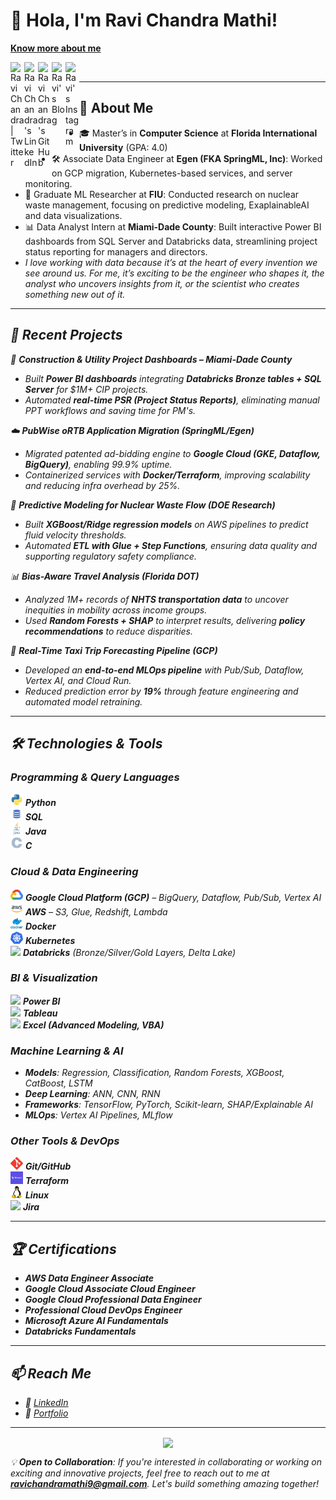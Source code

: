 # 👋 Hola, I'm Ravi Chandra Mathi!  

[**Know more about me**](https://ravi-chandra2709.github.io/ravichandramathi.github.io/)  

<a href="https://twitter.com/RaviCha25539251"><img align="left" alt="Ravi Chandra | Twitter" width="22px" src="https://cdn.jsdelivr.net/npm/simple-icons@v3/icons/twitter.svg" /></a>
<a href="https://www.linkedin.com/in/mathi-ravi-chandra-a714181b2"><img align="left" alt="Ravi Chandra's LinkedIn" width="22px" src="https://cdn.jsdelivr.net/npm/simple-icons@v3/icons/linkedin.svg" /></a>
<a href="https://github.com/Ravi-Chandra2709/Ravi-Chandra2709"><img align="left" alt="Ravi Chandra's GitHub" width="22px" src="https://cdn.jsdelivr.net/npm/simple-icons@v3/icons/github.svg" /></a>
<a href="https://mathiravichandra.blogspot.com"><img align="left" alt="Ravi's Blog" width="22px" src="https://cdn.jsdelivr.net/npm/simple-icons@3.13.0/icons/blogger.svg" /></a>
<a href="https://instagram.com/mr___rc/"><img align="left" alt="Ravi's Instagram" width="22px" src="https://cdn.jsdelivr.net/npm/simple-icons@v3/icons/instagram.svg" /></a>  

<br/>

---

## 🌟 About Me  
- 🎓 Master’s in **Computer Science** at **Florida International University** (GPA: 4.0)  
- 🛠️ Associate Data Engineer at **Egen (FKA SpringML, Inc)**: Worked on GCP migration, Kubernetes-based services, and server monitoring.  
- 🔬 Graduate ML Researcher at **FIU**: Conducted research on nuclear waste management, focusing on predictive modeling, ExaplainableAI and data visualizations.
- 📊 Data Analyst Intern at **Miami-Dade County**: Built interactive Power BI dashboards from SQL Server and Databricks data, streamlining project status reporting for managers and directors.
- <i> I love working with data because it’s at the heart of every invention we see around us. For me, it’s exciting to be the engineer who shapes it, the analyst who uncovers insights from it, or the scientist who creates something new out of it.
---

## 🔭 Recent Projects  

🚰 **Construction & Utility Project Dashboards – Miami-Dade County**  
- Built **Power BI dashboards** integrating **Databricks Bronze tables + SQL Server** for $1M+ CIP projects.  
- Automated **real-time PSR (Project Status Reports)**, eliminating manual PPT workflows and saving time for PM's.  

☁️ **PubWise oRTB Application Migration (SpringML/Egen)**  
- Migrated patented ad-bidding engine to **Google Cloud (GKE, Dataflow, BigQuery)**, enabling 99.9% uptime.  
- Containerized services with **Docker/Terraform**, improving scalability and reducing infra overhead by 25%.  

🔬 **Predictive Modeling for Nuclear Waste Flow (DOE Research)**  
- Built **XGBoost/Ridge regression models** on AWS pipelines to predict fluid velocity thresholds.  
- Automated **ETL with Glue + Step Functions**, ensuring data quality and supporting regulatory safety compliance.  

📊 **Bias-Aware Travel Analysis (Florida DOT)**  
- Analyzed 1M+ records of **NHTS transportation data** to uncover inequities in mobility across income groups.  
- Used **Random Forests + SHAP** to interpret results, delivering **policy recommendations** to reduce disparities.  

🚖 **Real-Time Taxi Trip Forecasting Pipeline (GCP)**  
- Developed an **end-to-end MLOps pipeline** with Pub/Sub, Dataflow, Vertex AI, and Cloud Run.  
- Reduced prediction error by **19%** through feature engineering and automated model retraining.  


---

## 🛠️ Technologies & Tools  

### Programming & Query Languages  
<code><img height="20" src="https://raw.githubusercontent.com/github/explore/main/topics/python/python.png"></code> **Python**  
<code><img height="20" src="https://raw.githubusercontent.com/github/explore/main/topics/sql/sql.png"></code> **SQL**  
<code><img height="20" src="https://raw.githubusercontent.com/github/explore/main/topics/java/java.png"></code> **Java**  
<code><img height="20" src="https://raw.githubusercontent.com/github/explore/main/topics/c/c.png"></code> **C**  

### Cloud & Data Engineering  
<code><img height="20" src="https://raw.githubusercontent.com/github/explore/main/topics/google-cloud/google-cloud.png"></code> **Google Cloud Platform (GCP)** – BigQuery, Dataflow, Pub/Sub, Vertex AI  
<code><img height="20" src="https://raw.githubusercontent.com/github/explore/main/topics/aws/aws.png"></code> **AWS** – S3, Glue, Redshift, Lambda  
<code><img height="20" src="https://raw.githubusercontent.com/github/explore/main/topics/docker/docker.png"></code> **Docker**  
<code><img height="20" src="https://raw.githubusercontent.com/github/explore/main/topics/kubernetes/kubernetes.png"></code> **Kubernetes**  
<code><img height="20" src="https://raw.githubusercontent.com/github/explore/main/topics/databricks/databricks.png"></code> **Databricks** (Bronze/Silver/Gold Layers, Delta Lake)  

### BI & Visualization  
<code><img height="20" src="https://raw.githubusercontent.com/github/explore/main/topics/powerbi/powerbi.png"></code> **Power BI**  
<code><img height="20" src="https://raw.githubusercontent.com/github/explore/main/topics/tableau/tableau.png"></code> **Tableau**  
<code><img height="20" src="https://raw.githubusercontent.com/github/explore/main/topics/excel/excel.png"></code> **Excel (Advanced Modeling, VBA)**  

### Machine Learning & AI  
- **Models**: Regression, Classification, Random Forests, XGBoost, CatBoost, LSTM  
- **Deep Learning**: ANN, CNN, RNN  
- **Frameworks**: TensorFlow, PyTorch, Scikit-learn, SHAP/Explainable AI  
- **MLOps**: Vertex AI Pipelines, MLflow  

### Other Tools & DevOps  
<code><img height="20" src="https://raw.githubusercontent.com/github/explore/main/topics/git/git.png"></code> **Git/GitHub**  
<code><img height="20" src="https://raw.githubusercontent.com/github/explore/main/topics/terraform/terraform.png"></code> **Terraform**  
<code><img height="20" src="https://raw.githubusercontent.com/github/explore/main/topics/linux/linux.png"></code> **Linux**  
<code><img height="20" src="https://raw.githubusercontent.com/github/explore/main/topics/jira/jira.png"></code> **Jira**  
 

---

## 🏆 Certifications  
- **AWS Data Engineer Associate**
- **Google Cloud Associate Cloud Engineer**  
- **Google Cloud Professional Data Engineer**
- **Professional Cloud DevOps Engineer**
- **Microsoft Azure AI Fundamentals**
- **Databricks Fundamentals**

---

## 📫 Reach Me  
- 💼 [LinkedIn](https://www.linkedin.com/in/ravichandramathi/)  
- 📜 [Portfolio](https://ravi-chandra2709.github.io/ravichandramathi.github.io/)  

---

<p align="center">  
  <img align="center" src="https://github-readme-stats.vercel.app/api?username=Ravi-Chandra2709&show_icons=true&theme=radical" />  
</p>  

💡 **Open to Collaboration**: If you're interested in collaborating or working on exciting and innovative projects, feel free to reach out to me at **ravichandramathi9@gmail.com**. Let's build something amazing together!
